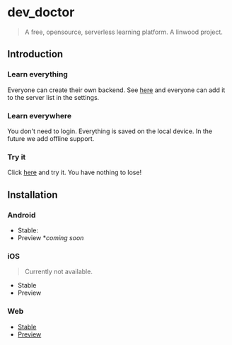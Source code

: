 # dev_doctor

> A free, opensource, serverless learning platform. A linwood project.

## Introduction

### Learn everything

Everyone can create their own backend. See [here](https://linwood.tk/docs/dev-doctor/own-backend) and everyone can add it to the server list in the settings.

### Learn everywhere

You don't need to login. Everything is saved on the local device. In the future we add offline support.

### Try it

Click [here](https://dev-doctor.cf) and try it. You have nothing to lose!

## Installation

### Android

* Stable: 
* Preview **coming soon*

### iOS

> Currently not available.

* Stable
* Preview

### Web

* [Stable](https://dev-doctor.cf)
* [Preview](https://preview.dev-doctor.cf)
